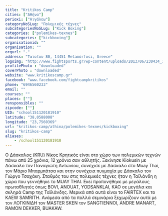 ```yaml
---
title: "Kritikos Camp"
cities: ["Αθήνα"]
perioxi: ["Αιγάλεω"]
categoryNoSLug: "Πολεμικές τέχνες"
subcategoriesNoSLug: ["Kick Boxing"]
categories: ["polemikes-texnes"]
subcategories: ["kickboxing"]
organisationid: ""
organisation: ""
orgurl: "-"
address: "Τατοϊου 80, 14451 Metamórfosi, Greece"
logoimg: "http://www.fightsports.gr/wp-content/uploads/2013/06/230434_105156882905360_3024260_n.jpg"
profilePhoto : "downloaded"
coverPhoto : "downloaded"
website: "www.kritikoscamp.gr"
facebook: "www.facebook.com/fightcampkritikos"
phone: "6946560233"
email: ""
courses: ""
places: [""]
rensponsibles: ""
zipcode: [""]
UID: "school151120181910"
latitude: "38,0588008"
longitude: "23,7560369"
url: "kritikos-camp/athina/polemikes-texnes/kickboxing"
slug: "kritikos-camp"
aliases:
    - /school151120181910
---
```





Ο Δάσκαλος (KRU) Νίκος Κρητικός είναι στο χώρο των πολεμικών τεχνών πάνω από 25 χρόνια, 12 χρόνια σαν αθλητής. Ξεκίνησε Kiokusin με Δάσκαλο τον Παναγιώτη Αντωνίου, συνέχισε με Δάσκαλο στο Muay Thai, τον Μάριο Μπαρμπάτσα και στην συνέχεια πυγμαχία με Δάσκαλο τον Γιώργο Τσαχάκη. Σταθμός του στις πολεμικές τέχνες ήταν η Ταϊλάνδη η χώρα που γεννήθηκε το MUAY THAI. Εκεί προπονήθηκε με μεγάλους πρωταθλητές όπως BOVI, ANOUAT, YODSANKLAI, ΚΑΟ σε μεγάλα και σκληρά Camp της Ταϊλάνδης. Μερικά από αυτά είναι το FAIRTEX και το KAEW SAMRITH. Ανάμεσα από τα πολλά σεμινάρια ξεχωρίζουν αυτά με τον ΛΟΓΚΙΝΙΔΗ τον MASTER SKEN τον SANGTIENNOI, ANDRE MANART, RAMON DEKKER, BUAKAW.